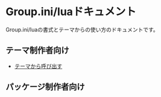 # Group.ini/luaドキュメント

Group.ini/luaの書式とテーマからの使い方のドキュメントです。

## テーマ制作者向け
- [テーマから呼び出す](THEME.md)
## パッケージ制作者向け
